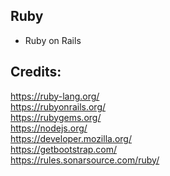 Ruby
----

- Ruby on Rails

Credits:
--------
https://ruby-lang.org/  
https://rubyonrails.org/  
https://rubygems.org/  
https://nodejs.org/  
https://developer.mozilla.org/  
https://getbootstrap.com/  
https://rules.sonarsource.com/ruby/